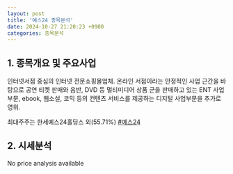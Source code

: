 ```yaml
---
layout: post
title: '예스24 종목분석'
date: 2024-10-27 21:20:23 +0900
categories: 종목분석
---
```


## 1. 종목개요 및 주요사업

인터넷서점 중심의 인터넷 전문쇼핑몰업체. 온라인 서점이라는 안정적인 사업 근간을 바탕으로 공연 티켓 판매와 음반, DVD 등 멀티미디어 상품 군을 판매하고 있는 ENT 사업부문, ebook, 웹소설, 코믹 등의 컨텐츠 서비스를 제공하는 디지털 사업부문을 추가로 영위.

최대주주는 한세예스24홀딩스 외(55.71%)
[#예스24](#)

## 2. 시세분석

No price analysis available

